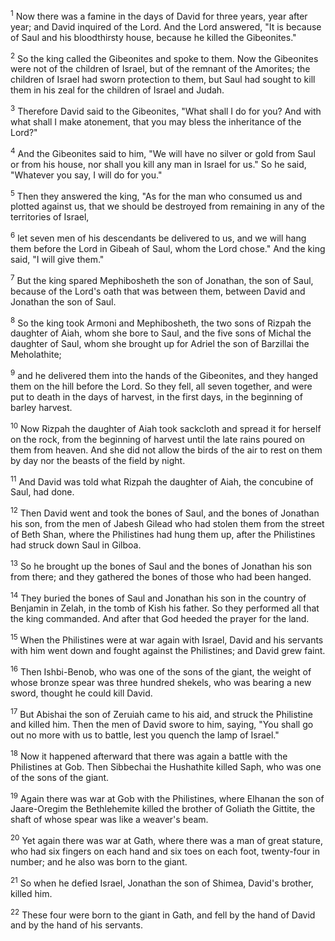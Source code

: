 <sup>1</sup> 
Now there was a famine in the days of David for three years, year after year; and David inquired of the Lord. And the Lord answered, "It is because of Saul and his bloodthirsty house, because he killed the Gibeonites." 

<sup>2</sup> 
So the king called the Gibeonites and spoke to them. Now the Gibeonites were not of the children of Israel, but of the remnant of the Amorites; the children of Israel had sworn protection to them, but Saul had sought to kill them in his zeal for the children of Israel and Judah. 

<sup>3</sup> 
Therefore David said to the Gibeonites, "What shall I do for you? And with what shall I make atonement, that you may bless the inheritance of the Lord?" 

<sup>4</sup> 
And the Gibeonites said to him, "We will have no silver or gold from Saul or from his house, nor shall you kill any man in Israel for us." So he said, "Whatever you say, I will do for you." 

<sup>5</sup> 
Then they answered the king, "As for the man who consumed us and plotted against us, that we should be destroyed from remaining in any of the territories of Israel, 

<sup>6</sup> 
let seven men of his descendants be delivered to us, and we will hang them before the Lord in Gibeah of Saul, whom the Lord chose." And the king said, "I will give them." 

<sup>7</sup> 
But the king spared Mephibosheth the son of Jonathan, the son of Saul, because of the Lord's oath that was between them, between David and Jonathan the son of Saul. 

<sup>8</sup> 
So the king took Armoni and Mephibosheth, the two sons of Rizpah the daughter of Aiah, whom she bore to Saul, and the five sons of Michal the daughter of Saul, whom she brought up for Adriel the son of Barzillai the Meholathite; 

<sup>9</sup> 
and he delivered them into the hands of the Gibeonites, and they hanged them on the hill before the Lord. So they fell, all seven together, and were put to death in the days of harvest, in the first days, in the beginning of barley harvest. 

<sup>10</sup> 
Now Rizpah the daughter of Aiah took sackcloth and spread it for herself on the rock, from the beginning of harvest until the late rains poured on them from heaven. And she did not allow the birds of the air to rest on them by day nor the beasts of the field by night. 

<sup>11</sup> 
And David was told what Rizpah the daughter of Aiah, the concubine of Saul, had done. 

<sup>12</sup> 
Then David went and took the bones of Saul, and the bones of Jonathan his son, from the men of Jabesh Gilead who had stolen them from the street of Beth Shan, where the Philistines had hung them up, after the Philistines had struck down Saul in Gilboa. 

<sup>13</sup> 
So he brought up the bones of Saul and the bones of Jonathan his son from there; and they gathered the bones of those who had been hanged. 

<sup>14</sup> 
They buried the bones of Saul and Jonathan his son in the country of Benjamin in Zelah, in the tomb of Kish his father. So they performed all that the king commanded. And after that God heeded the prayer for the land.

<sup>15</sup> 
When the Philistines were at war again with Israel, David and his servants with him went down and fought against the Philistines; and David grew faint. 

<sup>16</sup> 
Then Ishbi-Benob, who was one of the sons of the giant, the weight of whose bronze spear was three hundred shekels, who was bearing a new sword, thought he could kill David. 

<sup>17</sup> 
But Abishai the son of Zeruiah came to his aid, and struck the Philistine and killed him. Then the men of David swore to him, saying, "You shall go out no more with us to battle, lest you quench the lamp of Israel." 

<sup>18</sup> 
Now it happened afterward that there was again a battle with the Philistines at Gob. Then Sibbechai the Hushathite killed Saph, who was one of the sons of the giant. 

<sup>19</sup> 
Again there was war at Gob with the Philistines, where Elhanan the son of Jaare-Oregim the Bethlehemite killed the brother of Goliath the Gittite, the shaft of whose spear was like a weaver's beam. 

<sup>20</sup> 
Yet again there was war at Gath, where there was a man of great stature, who had six fingers on each hand and six toes on each foot, twenty-four in number; and he also was born to the giant. 

<sup>21</sup> 
So when he defied Israel, Jonathan the son of Shimea, David's brother, killed him. 

<sup>22</sup> 
These four were born to the giant in Gath, and fell by the hand of David and by the hand of his servants.